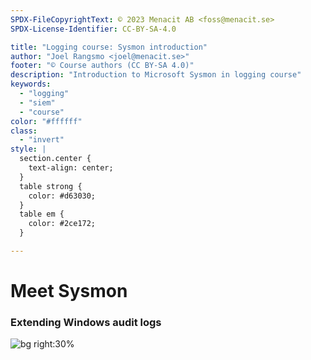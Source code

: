 ```yaml
---
SPDX-FileCopyrightText: © 2023 Menacit AB <foss@menacit.se>
SPDX-License-Identifier: CC-BY-SA-4.0

title: "Logging course: Sysmon introduction"
author: "Joel Rangsmo <joel@menacit.se>"
footer: "© Course authors (CC BY-SA 4.0)"
description: "Introduction to Microsoft Sysmon in logging course"
keywords:
  - "logging"
  - "siem"
  - "course"
color: "#ffffff"
class:
  - "invert"
style: |
  section.center {
    text-align: center;
  }
  table strong {
    color: #d63030;
  }
  table em {
    color: #2ce172;
  }

---
```

<!-- _footer: "%ATTRIBUTION_PREFIX% Tofoli Douglas (CC0 1.0)" -->
# Meet Sysmon
### Extending Windows audit logs

![bg right:30%](images/18-windows_mountain.jpg)
